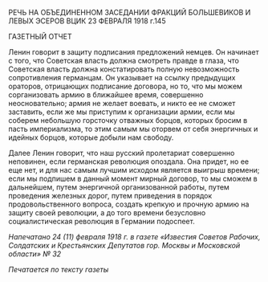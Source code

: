 РЕЧЬ НА ОБЪЕДИНЕННОМ ЗАСЕДАНИИ ФРАКЦИЙ БОЛЬШЕВИКОВ И ЛЕВЫХ ЭСЕРОВ ВЦИК 23 ФЕВРАЛЯ 1918 г.145

ГАЗЕТНЫЙ ОТЧЕТ

Ленин говорит в защиту подписания предложений немцев. Он начинает с того, что Советская власть должна смотреть правде в глаза, что Советская власть должна конста­тировать полную невозможность сопротивления германцам. Он указывает на ссылку предыдущих ораторов, отрицающих подписание договора, но то, что мы можем сорга­низовать армию в ближайшее время, совершенно неосновательно; армия не желает вое­вать, и никто ее не сможет заставить, если же мы приступим к организации армии, если мы соберем небольшую горсточку отважных борцов, которых бросим в пасть империа­лизма, то этим самым мы оторвем от себя энергичных и идейных борцов, которые до­были нам свободу.

Далее Ленин говорит, что наш русский пролетариат совершенно неповинен, если германская революция опоздала. Она придет, но ее еще нет, и для нас самым лучшим исходом является выигрыш времени; если мы подпишем в данный момент мирный до­говор, то мы сможем в дальнейшем, путем энергичной организованной работы, путем проведения железных дорог, путем приведения в порядок продовольственного вопроса, создать крепкую и прочную армию на защиту своей революции, а до того времени без­условно социалистическая революция в Германии подоспеет.

  

_Напечатано 24 (11) февраля 1918 г. в газе­те «Известия Советов Рабочих, Солдат­ских и Крестьянских Депутатов гор. Моск­вы и Московской области» № 32_

  

_Печатается по тексту газеты_